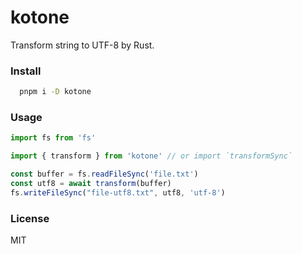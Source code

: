 # kotone

Transform string to UTF-8 by Rust.

### Install

```bash
  pnpm i -D kotone
```

### Usage

```ts
import fs from 'fs'

import { transform } from 'kotone' // or import `transformSync`

const buffer = fs.readFileSync('file.txt')
const utf8 = await transform(buffer)
fs.writeFileSync("file-utf8.txt", utf8, 'utf-8')
```

### License

MIT
